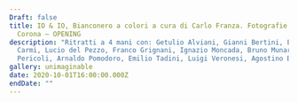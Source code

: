 ```yaml
---
Draft: false
title: IO & IO, Bianconero a colori a cura di Carlo Franza. Fotografie di Roger
  Corona — OPENING
description: "Ritratti a 4 mani con: Getulio Alviani, Gianni Bertini, Eugenio
  Carmi, Lucio del Pezzo, Franco Grignani, Ignazio Moncada, Bruno Munari, Tullio
  Pericoli, Arnaldo Pomodoro, Emilio Tadini, Luigi Veronesi, Agostino Bonalumi"
gallery: unimaginable
date: 2020-10-01T16:00:00.000Z
endDate: ""
---
```

